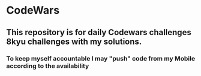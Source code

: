 # CodeWars 
## This repository is for daily Codewars challenges 8kyu challenges with my solutions.

### To keep myself accountable I may "push" code from my Mobile according to the availability 
